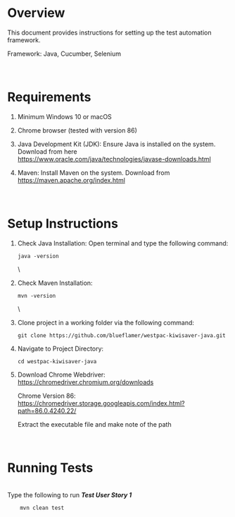 Overview
======

This document provides instructions for setting up the test automation framework.

Framework: Java, Cucumber, Selenium



\
Requirements
======
    
1. Minimum Windows 10 or macOS 

2. Chrome browser (tested with version 86)
    
3. Java Development Kit (JDK): Ensure Java is installed on the system. Download from here
    \
    https://www.oracle.com/java/technologies/javase-downloads.html

4. Maven: Install Maven on the system. Download from
    \
    https://maven.apache.org/index.html


\
Setup Instructions
======

1. Check Java Installation: Open terminal and type the following command:

    ```console
    java -version
    ```
    \


2. Check Maven Installation:
    ```console
    mvn -version
    ```
    \

3. Clone project in a working folder via the following command:
    ```console
    git clone https://github.com/blueflamer/westpac-kiwisaver-java.git
    ```

4. Navigate to Project Directory:
    ```console
    cd westpac-kiwisaver-java
    ```

5. Download Chrome Webdriver: https://chromedriver.chromium.org/downloads

    Chrome Version 86: https://chromedriver.storage.googleapis.com/index.html?path=86.0.4240.22/

    Extract the executable file and make note of the path


\
Running Tests
======

\
Type the following to run **_Test User Story 1_**
```console
    mvn clean test
```



